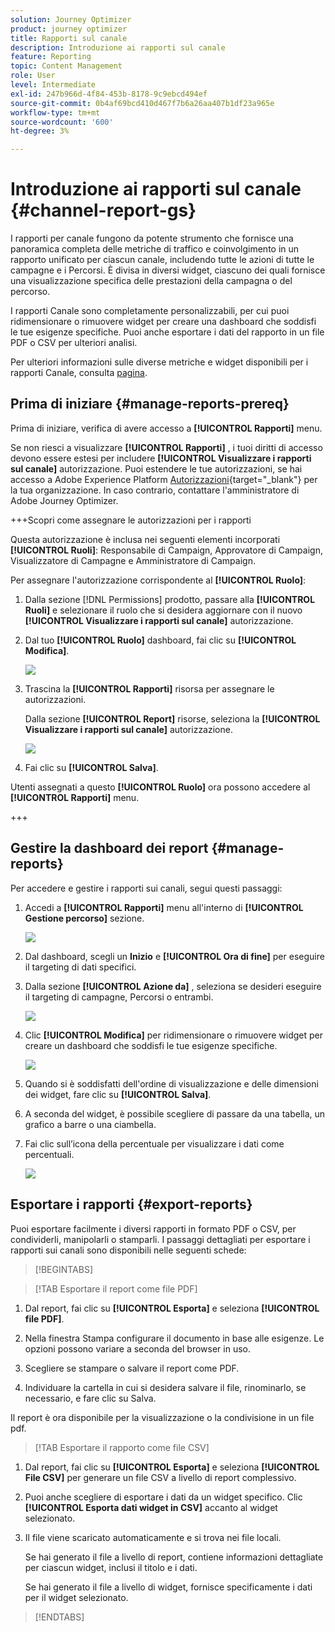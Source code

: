 ```yaml
---
solution: Journey Optimizer
product: journey optimizer
title: Rapporti sul canale
description: Introduzione ai rapporti sul canale
feature: Reporting
topic: Content Management
role: User
level: Intermediate
exl-id: 247b966d-4f84-453b-8178-9c9ebcd494ef
source-git-commit: 0b4af69bcd410d467f7b6a26aa407b1df23a965e
workflow-type: tm+mt
source-wordcount: '600'
ht-degree: 3%

---
```


# Introduzione ai rapporti sul canale {#channel-report-gs}

I rapporti per canale fungono da potente strumento che fornisce una panoramica completa delle metriche di traffico e coinvolgimento in un rapporto unificato per ciascun canale, includendo tutte le azioni di tutte le campagne e i Percorsi. È divisa in diversi widget, ciascuno dei quali fornisce una visualizzazione specifica delle prestazioni della campagna o del percorso.

I rapporti Canale sono completamente personalizzabili, per cui puoi ridimensionare o rimuovere widget per creare una dashboard che soddisfi le tue esigenze specifiche. Puoi anche esportare i dati del rapporto in un file PDF o CSV per ulteriori analisi.

Per ulteriori informazioni sulle diverse metriche e widget disponibili per i rapporti Canale, consulta [pagina](channel-report.md).

## Prima di iniziare {#manage-reports-prereq}

Prima di iniziare, verifica di avere accesso a **[!UICONTROL Rapporti]** menu.

Se non riesci a visualizzare **[!UICONTROL Rapporti]** , i tuoi diritti di accesso devono essere estesi per includere **[!UICONTROL Visualizzare i rapporti sul canale]** autorizzazione. Puoi estendere le tue autorizzazioni, se hai accesso a Adobe Experience Platform [Autorizzazioni](https://experienceleague.adobe.com/docs/experience-platform/access-control/home.html?lang=it){target="_blank"} per la tua organizzazione. In caso contrario, contattare l&#39;amministratore di Adobe Journey Optimizer.

+++Scopri come assegnare le autorizzazioni per i rapporti

Questa autorizzazione è inclusa nei seguenti elementi incorporati **[!UICONTROL Ruoli]**: Responsabile di Campaign, Approvatore di Campaign, Visualizzatore di Campagne e Amministratore di Campaign.

Per assegnare l&#39;autorizzazione corrispondente al **[!UICONTROL Ruolo]**:

1. Dalla sezione [!DNL Permissions] prodotto, passare alla **[!UICONTROL Ruoli]** e selezionare il ruolo che si desidera aggiornare con il nuovo **[!UICONTROL Visualizzare i rapporti sul canale]** autorizzazione.

1. Dal tuo **[!UICONTROL Ruolo]** dashboard, fai clic su **[!UICONTROL Modifica]**.

   ![](assets/channel_permission_1.png)

1. Trascina la **[!UICONTROL Rapporti]** risorsa per assegnare le autorizzazioni.

   Dalla sezione **[!UICONTROL Report]** risorse, seleziona la **[!UICONTROL Visualizzare i rapporti sul canale]** autorizzazione.

   ![](assets/channel_permission_2.png)

1. Fai clic su **[!UICONTROL Salva]**.

Utenti assegnati a questo **[!UICONTROL Ruolo]** ora possono accedere al **[!UICONTROL Rapporti]** menu.

+++

## Gestire la dashboard dei report {#manage-reports}

Per accedere e gestire i rapporti sui canali, segui questi passaggi:

1. Accedi a **[!UICONTROL Rapporti]** menu all&#39;interno di **[!UICONTROL Gestione percorso]** sezione.

   ![](assets/channel_report_1.png)

1. Dal dashboard, scegli un **Inizio** e **[!UICONTROL Ora di fine]** per eseguire il targeting di dati specifici.

1. Dalla sezione **[!UICONTROL Azione da]** , seleziona se desideri eseguire il targeting di campagne, Percorsi o entrambi.

   ![](assets/channel_report_2.png)

1. Clic **[!UICONTROL Modifica]** per ridimensionare o rimuovere widget per creare un dashboard che soddisfi le tue esigenze specifiche.

   ![](assets/channel_report_3.png)

1. Quando si è soddisfatti dell&#39;ordine di visualizzazione e delle dimensioni dei widget, fare clic su **[!UICONTROL Salva]**.

1. A seconda del widget, è possibile scegliere di passare da una tabella, un grafico a barre o una ciambella.

1. Fai clic sull’icona della percentuale per visualizzare i dati come percentuali.

   ![](assets/channel_report_4.png)

## Esportare i rapporti {#export-reports}

Puoi esportare facilmente i diversi rapporti in formato PDF o CSV, per condividerli, manipolarli o stamparli. I passaggi dettagliati per esportare i rapporti sui canali sono disponibili nelle seguenti schede:

>[!BEGINTABS]

>[!TAB Esportare il report come file PDF]

1. Dal report, fai clic su **[!UICONTROL Esporta]** e seleziona **[!UICONTROL file PDF]**.

1. Nella finestra Stampa configurare il documento in base alle esigenze. Le opzioni possono variare a seconda del browser in uso.

1. Scegliere se stampare o salvare il report come PDF.

1. Individuare la cartella in cui si desidera salvare il file, rinominarlo, se necessario, e fare clic su Salva.

Il report è ora disponibile per la visualizzazione o la condivisione in un file pdf.

>[!TAB Esportare il rapporto come file CSV]

1. Dal report, fai clic su **[!UICONTROL Esporta]** e seleziona **[!UICONTROL File CSV]** per generare un file CSV a livello di report complessivo.

1. Puoi anche scegliere di esportare i dati da un widget specifico. Clic **[!UICONTROL Esporta dati widget in CSV]** accanto al widget selezionato.

1. Il file viene scaricato automaticamente e si trova nei file locali.

   Se hai generato il file a livello di report, contiene informazioni dettagliate per ciascun widget, inclusi il titolo e i dati.

   Se hai generato il file a livello di widget, fornisce specificamente i dati per il widget selezionato.

>[!ENDTABS]
